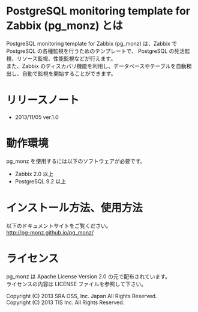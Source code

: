 PostgreSQL monitoring template for Zabbix (pg_monz) とは
========================================================

PostgreSQL monitoring template for Zabbix (pg_monz) は、Zabbix で PostgreSQL の各種監視を行うためのテンプレートで、
PostgreSQL の死活監視、リソース監視、性能監視などが行えます。  
また、Zabbix のディスカバリ機能を利用し、データベースやテーブルを自動検出し、自動で監視を開始することができます。

リリースノート
==========

* 2013/11/05 ver.1.0

動作環境
========

pg_monz を使用するには以下のソフトウェアが必要です。

* Zabbix 2.0 以上
* PostgreSQL 9.2 以上

インストール方法、使用方法
====================

以下のドキュメントサイトをご覧ください。  
http://pg-monz.github.io/pg_monz/

ライセンス
==========

pg_monz は Apache License Version 2.0 の元で配布されています。  
ライセンスの内容は LICENSE ファイルを参照して下さい。

Copyright (C) 2013 SRA OSS, Inc. Japan All Rights Reserved.  
Copyright (C) 2013 TIS Inc. All Rights Reserved.